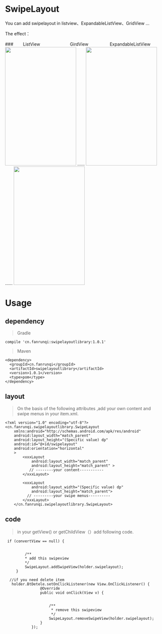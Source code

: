 # SwipeLayout

You can add swipelayout in listview、ExpandableListView、GridView ...


The effect：

###　　 ListView　　　　　　　GirdView　　　　　ExpandableListView
<img src="https://raw.githubusercontent.com/fanrunqi/SwipeLayout/master/screenshots/1.gif" width = "232" height = "386"  /> ......
<img src="https://raw.githubusercontent.com/fanrunqi/SwipeLayout/master/screenshots/2.gif" width = "232" height = "386"  /> ......
<img src="https://raw.githubusercontent.com/fanrunqi/SwipeLayout/master/screenshots/3.gif" width = "232" height = "386"  /> 

# Usage

## dependency

> Gradle
```
compile 'cn.fanrunqi:swipelayoutlibrary:1.0.1'  
```
> Maven
```
<dependency>
  <groupId>cn.fanrunqi</groupId>
  <artifactId>swipelayoutlibrary</artifactId>
  <version>1.0.1</version>
  <type>pom</type>
</dependency>
```

## layout

> On the basis of the following attributes ,add your own content and swipe menus in your item.xml.

```
<?xml version="1.0" encoding="utf-8"?>
<cn.fanrunqi.swipelayoutlibrary.SwipeLayout
    xmlns:android="http://schemas.android.com/apk/res/android"
    android:layout_width="match_parent"
    android:layout_height="(Specific value) dp"
    android:id="@+id/swipelayout"
    android:orientation="horizontal"
    >
        <xxxLayout
            android:layout_width="match_parent"
            android:layout_height="match_parent" >
           // --------your content-----------
        </xxxLayout>

        <xxxLayout
            android:layout_width="(Specific value) dp"
            android:layout_height="match_parent">
          // ---------your swipe menus----------
        </xxxLayout>
    </cn.fanrunqi.swipelayoutlibrary.SwipeLayout>
```

## code

> in your getView() or getChildView（）add following code.

```
 if (convertView == null) {
          
          
         /**
         * add this swipeview
         */
         SwipeLayout.addSwipeView(holder.swipelayout);
     }
    
  //if you need delete item
   holder.BtDetele.setOnClickListener(new View.OnClickListener() {
                @Override
                public void onClick(View v) {
                    

                    /**
                     * remove this swipeview
                     */
                    SwipeLayout.removeSwipeView(holder.swipelayout);
                }
            });
```

